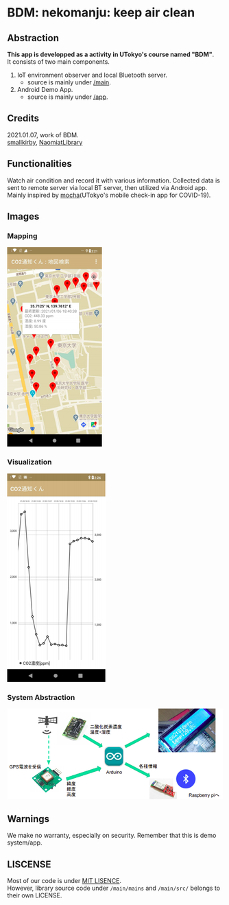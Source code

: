 # BDM: nekomanju: keep air clean

## Abstraction
**This app is developped as a activity in UTokyo's course named "BDM"**.  
It consists of two main components.
1. IoT environment observer and local Bluetooth server.
   - source is mainly under [/main](/main).
2. Android Demo App.
   - source is mainly under [/app](/app).

## Credits
2021.01.07, work of BDM.  
[smallkirby](https://github.com/smallkirby), [NaomiatLibrary](https://github.com/NaomiatLibrary)

## Functionalities
Watch air condition and record it with various information. Collected data is sent to remote server via local BT server, then utilized via Android app.  
Mainly inspired by [mocha](https://mocha.t.u-tokyo.ac.jp/en)(UTokyo's mobile check-in app for COVID-19).

## Images
### Mapping  
![mapping](/img/1.png)

### Visualization
![vis](/img/2.png)

### System Abstraction 
![abs](/img/3.png)

## Warnings
We make no warranty, especially on security. Remember that this is demo system/app.

## LISCENSE
Most of our code is under [MIT LISENCE](/LICENSE).  
However, library source code under `/main/mains` and `/main/src/` belongs to their own LICENSE.
